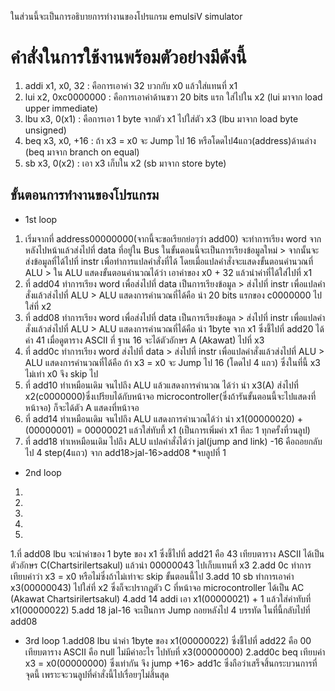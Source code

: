 ในส่วนนี้จะเป็นการอธิบายการทำงานของโปรแกรม emulsiV simulator
# คำสั่งในการใช้งานพร้อมตัวอย่างมีดังนี้
1. addi x1, x0, 32 : คือการเอาค่า 32 บวกกับ x0 แล้วใส่แทนที่ x1 
2. lui x2, 0xc0000000 : คือการเอาค่าด้านขวา 20 bits แรก ใส่ไปใน x2  (lui มาจาก load upper immediate)
3. lbu x3, 0(x1) : คือการเอา 1 byte จากตัว x1 ไปใส่ตัว x3   (lbu มาจาก load byte unsigned)
4. beq x3, x0, +16 : ถ้า x3 = x0 จะ Jump ไป 16 หรือโดดไป4แถว(address)ด้านล่าง   (beq มาจาก branch on equal)
5. sb x3, 0(x2) : เอา x3 เก็บใน x2   (sb มาจาก store byte)

## ขั้นตอนการทำงานของโปรแกรม
* 1st loop 
1. เริ่มจากที่ address00000000(จากนี้จะขอเรียกย่อๆว่า add00) จะทำการเรียง word จากหลังไปหน้าแล้วส่งไปที่ data ที่อยู่ใน Bus ในขั้นตอนนี้จะเป็นการเรียงข้อมูลใหม่ > จากนั้นจะส่งข้อมูลที่ได้ไปที่ instr เพื่อทำการแปลคำสั่งที่ได้ โดยเมื่อแปลคำสั่งจะแสดงขั้นตอนคำนวณที่ ALU > ใน ALU แสดงขั้นตอนคำนวณได้ว่า เอาค่าของ x0 + 32 แล้วนำค่าที่ได้ใส่ไปที่ x1
2. ที่ add04 ทำการเรียง word เพื่อส่งไปที่ data เป็นการเรียงข้อมูล > ส่งไปที่ instr เพื่อแปลคำสั่งแล้วส่งไปที่ ALU > ALU แสดงการคำนวณที่ได้คือ นำ 20 bits แรกของ c0000000 ไปใส่ที่ x2
3. ที่ add08 ทำการเรียง word เพื่อส่งไปที่ data เป็นการเรียงข้อมูล > ส่งไปที่ instr เพื่อแปลคำสั่งแล้วส่งไปที่ ALU > ALU แสดงการคำนวณที่ได้คือ นำ 1byte จาก x1 ซึ่งชี้ไปที่ add20 ได้ค่า 41 เมื่อดูตาราง ASCII ที่ ฐาน 16 จะได้ตัวอักษร A (Akawat) ไปที่ x3
4. ที่ add0c ทำการเรียง word ส่งไปที่ data > ส่งไปที่ instr เพื่อแปลคำสั่งแล้วส่งไปที่ ALU > ALU แสดงการคำนวณที่ได้คือ ถ้า x3 = x0 จะ Jump ไป 16 (โดดไป 4 แถว) ซึ่งในที่นี้ x3 ไม่เท่า x0 จึง skip ไป
5. ที่ add10 ทำเหมือนเดิม จนไปถึง ALU แล้วแสดงการคำนวณ ได้ว่า นำ x3(A) ส่งไปที่ x2(c0000000)ซึ่งเปรียบได้กับหน้าจอ microcontroller(ซึ่งถ้ารันขั้นตอนนี้จะไปแสดงที่หน้าจอ) ก็จะได้ตัว A แสดงที่หน้าจอ
6. ที่ add14 ทำเหมือนเดิม จนไปถึง ALU แสดงการคำนวณได้ว่า นำ x1(00000020) + (00000001) = 00000021 แล้วใส่ทับที้ x1 (เป็นการเพิ่มค่า x1 ทีละ 1 ทุกครั้งที่วนลูป)
7. ที่ add18 ทำเหหมือนเดิม ไปถึง ALU แปลคำสั่งได้ว่า jal(jump and link) -16 คือถอยกลับไป 4 step(4แถว) จาก add18>jal-16>add08 
*จบลูปที่ 1
* 2nd loop
1.
2.
3.
4.
5.






1.ที่ add08 lbu จะนำค่าของ 1 byte ของ x1 ซึ่งชี้ไปที่ add21 คือ 43 เทียบตาราง ASCII ได้เป็นตัวอักษร C(Chartsirilertsakul) แล้วนำ 00000043 ไปเก็บแทนที่ x3
2.add 0c ทำการเทียบค่าว่า x3 = x0 หรือไม่ซึ่งถ้าไม่เท่าจะ skip ขั้นตอนนี้ไป
3.add 10 sb ทำการเอาค่า x3(00000043) ไปใส่ที่ x2 ซึ่งก็จะปรากฎตัว C ที่หน้าจอ microcontroller ได้เป็น AC (Akawat Chartsirilertsakul)
4.add 14 addi เอา x1(00000021) + 1 แล้วใส่ค่าทับที่ x1(00000022) 
5.add 18 jal-16 จะเป็นการ Jump ถอยหลังไป 4 บรรทัด ในที่นี้กลับไปที่ add08
* 3rd loop
1.add08 lbu นำค่า 1byte ของ x1(00000022) ซึ่งชี้ไปที่ add22 คือ 00 เทียบตาราง ASCII คือ null ไม่มีค่าอะไร ไปทับที่ x3(00000000)
2.add0c beq เทียบค่า x3 = x0(00000000) ซึ่งเท่ากัน จึง jump +16> add1c ซึ่งถือว่าเสร็จสิ้นกระบวนการที่จุดนี้ เพราะจะวนลูปที่คำสั่งนี้ไปเรื่อยๆไม่สิ้นสุด
